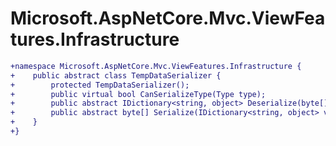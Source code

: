 # Microsoft.AspNetCore.Mvc.ViewFeatures.Infrastructure

``` diff
+namespace Microsoft.AspNetCore.Mvc.ViewFeatures.Infrastructure {
+    public abstract class TempDataSerializer {
+        protected TempDataSerializer();
+        public virtual bool CanSerializeType(Type type);
+        public abstract IDictionary<string, object> Deserialize(byte[] unprotectedData);
+        public abstract byte[] Serialize(IDictionary<string, object> values);
+    }
+}
```

